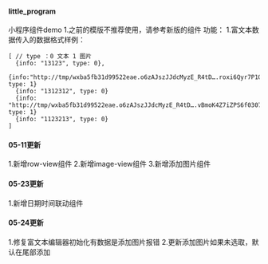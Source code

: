 #### little_program
小程序组件demo
1.之前的模版不推荐使用，请参考新版的组件
功能：
1.富文本数据传入的数据格式样例：

```
[ // type ：0 文本 1 图片
  {info: "13123", type: 0}, 
  {info:"http://tmp/wxba5fb31d99522eae.o6zAJszJJdcMyzE_R4tD….roxi6Qyr7P1Qef61649f4277ec400cc19df03e6e2024.jpg", type: 1}
  {info: "1312312", type: 0}
  {info: "http://tmp/wxba5fb31d99522eae.o6zAJszJJdcMyzE_R4tD….vBmoK4Z7iZPS6f0307aeba35dccf63609d6a795725d8.jpg", type: 1}
  {info: "1123213", type: 0}
]
```
#### 05-11更新
1.新增row-view组件
2.新增image-view组件
3.新增添加图片组件
#### 05-23更新
1.新增日期时间联动组件

#### 05-24更新
1.修复富文本编辑器初始化有数据是添加图片报错
2.更新添加图片如果未选取，默认在尾部添加
